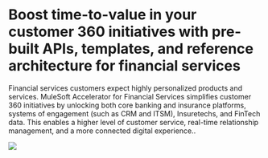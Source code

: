 # Boost time-to-value in your customer 360 initiatives with pre-built APIs, templates, and reference architecture for financial services

Financial services customers expect highly personalized products and services. MuleSoft Accelerator for Financial Services simplifies customer 360 initiatives by unlocking both core banking and insurance platforms, systems of engagement (such as CRM and ITSM), Insuretechs, and FinTech data. This enables a higher level of customer service, real-time relationship management, and a more connected digital experience..

![](https://anypoint.mulesoft.com/exchange/org.mule.examples/mulesoft-accelerator-for-financial-services/1.12.0/external-resources/b429b11639391f0da0f9398039a6d0e07633f3c0/68747470733a2f2f7777772e6d756c65736f66742e636f6d2f6578742f736f6c7574696f6e732f696d616765732f66696e732d66756e6374696f6e616c2d766965772d6469616772616d2e737667)